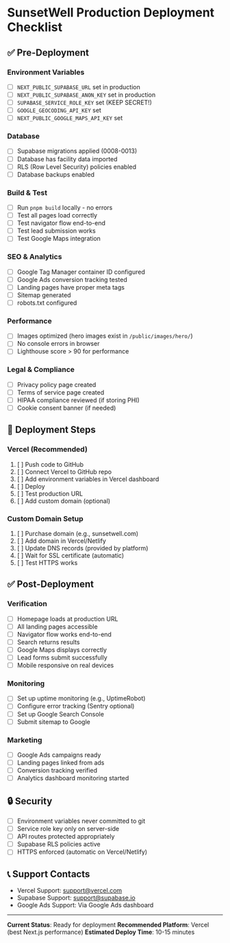 # SunsetWell Production Deployment Checklist

## ✅ Pre-Deployment

### Environment Variables
- [ ] `NEXT_PUBLIC_SUPABASE_URL` set in production
- [ ] `NEXT_PUBLIC_SUPABASE_ANON_KEY` set in production
- [ ] `SUPABASE_SERVICE_ROLE_KEY` set (KEEP SECRET!)
- [ ] `GOOGLE_GEOCODING_API_KEY` set
- [ ] `NEXT_PUBLIC_GOOGLE_MAPS_API_KEY` set

### Database
- [ ] Supabase migrations applied (0008-0013)
- [ ] Database has facility data imported
- [ ] RLS (Row Level Security) policies enabled
- [ ] Database backups enabled

### Build & Test
- [ ] Run `pnpm build` locally - no errors
- [ ] Test all pages load correctly
- [ ] Test navigator flow end-to-end
- [ ] Test lead submission works
- [ ] Test Google Maps integration

### SEO & Analytics
- [ ] Google Tag Manager container ID configured
- [ ] Google Ads conversion tracking tested
- [ ] Landing pages have proper meta tags
- [ ] Sitemap generated
- [ ] robots.txt configured

### Performance
- [ ] Images optimized (hero images exist in `/public/images/hero/`)
- [ ] No console errors in browser
- [ ] Lighthouse score > 90 for performance

### Legal & Compliance
- [ ] Privacy policy page created
- [ ] Terms of service page created
- [ ] HIPAA compliance reviewed (if storing PHI)
- [ ] Cookie consent banner (if needed)

## 🚀 Deployment Steps

### Vercel (Recommended)
1. [ ] Push code to GitHub
2. [ ] Connect Vercel to GitHub repo
3. [ ] Add environment variables in Vercel dashboard
4. [ ] Deploy
5. [ ] Test production URL
6. [ ] Add custom domain (optional)

### Custom Domain Setup
1. [ ] Purchase domain (e.g., sunsetwell.com)
2. [ ] Add domain in Vercel/Netlify
3. [ ] Update DNS records (provided by platform)
4. [ ] Wait for SSL certificate (automatic)
5. [ ] Test HTTPS works

## ✅ Post-Deployment

### Verification
- [ ] Homepage loads at production URL
- [ ] All landing pages accessible
- [ ] Navigator flow works end-to-end
- [ ] Search returns results
- [ ] Google Maps displays correctly
- [ ] Lead forms submit successfully
- [ ] Mobile responsive on real devices

### Monitoring
- [ ] Set up uptime monitoring (e.g., UptimeRobot)
- [ ] Configure error tracking (Sentry optional)
- [ ] Set up Google Search Console
- [ ] Submit sitemap to Google

### Marketing
- [ ] Google Ads campaigns ready
- [ ] Landing pages linked from ads
- [ ] Conversion tracking verified
- [ ] Analytics dashboard monitoring started

## 🔒 Security

- [ ] Environment variables never committed to git
- [ ] Service role key only on server-side
- [ ] API routes protected appropriately
- [ ] Supabase RLS policies active
- [ ] HTTPS enforced (automatic on Vercel/Netlify)

## 📞 Support Contacts

- Vercel Support: support@vercel.com
- Supabase Support: support@supabase.io
- Google Ads Support: Via Google Ads dashboard

---

**Current Status**: Ready for deployment
**Recommended Platform**: Vercel (best Next.js performance)
**Estimated Deploy Time**: 10-15 minutes
